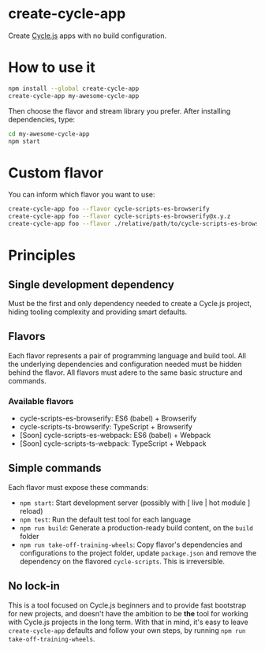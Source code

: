 
# create-cycle-app

Create [Cycle.js](https://cycle.js.org/) apps with no build configuration.

# How to use it

  ```sh
  npm install --global create-cycle-app
  create-cycle-app my-awesome-cycle-app
  ```

Then choose the flavor and stream library you prefer. After installing dependencies, type:

  ```sh
  cd my-awesome-cycle-app
  npm start
  ```

# Custom flavor

You can inform which flavor you want to use:

  ```sh
  create-cycle-app foo --flavor cycle-scripts-es-browserify
  create-cycle-app foo --flavor cycle-scripts-es-browserify@x.y.z
  create-cycle-app foo --flavor ./relative/path/to/cycle-scripts-es-browserify
  ```

# Principles

## Single development dependency

Must be the first and only dependency needed to create a Cycle.js project, hiding tooling complexity and providing smart defaults.

## Flavors

Each flavor represents a pair of programming language and build tool. All the underlying dependencies and configuration needed must be hidden behind the flavor. All flavors must adere to the same basic structure and commands.

### Available flavors

- cycle-scripts-es-browserify: ES6 (babel) + Browserify
- cycle-scripts-ts-browserify: TypeScript + Browserify
- [Soon] cycle-scripts-es-webpack: ES6 (babel) + Webpack
- [Soon] cycle-scripts-ts-webpack: TypeScript + Webpack

## Simple commands

Each flavor must expose these commands:

- `npm start`: Start development server (possibly with [ live | hot module ] reload)
- `npm test`: Run the default test tool for each language
- `npm run build`: Generate a production-ready build content, on the `build` folder
- `npm run take-off-training-wheels`: Copy flavor's dependencies and configurations to the project folder, update `package.json` and remove the dependency on the flavored `cycle-scripts`. This is irreversible.

## No lock-in

This is a tool focused on Cycle.js beginners and to provide fast bootstrap for new projects, and doesn't have the ambition to be **the** tool for working with Cycle.js projects in the long term. With that in mind, it's easy to leave `create-cycle-app` defaults and follow your own steps, by running `npm run take-off-training-wheels`.
